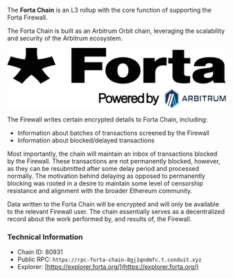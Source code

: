 The **Forta Chain** is an L3 rollup with the core function of supporting the Forta Firewall.

The Forta Chain is built as an Arbitrum Orbit chain, leveraging the scalability and security of the Arbitrum ecosystem.

![Arbitrum Logo](Forta_arbitrum_logo_.png)


The Firewall writes certain encrypted details to Forta Chain, including:

- Information about batches of transactions screened by the Firewall
- Information about blocked/delayed transactions

Most importantly, the chain will maintain an inbox of transactions blocked by the Firewall. These transactions are not permanently blocked, however, as they can be resubmitted after some delay period and processed normally. The motivation behind delaying as opposed to permanently blocking was rooted in a desire to maintain some level of censorship resistance and alignment with the broader Ethereum community.

Data written to the Forta Chain will be encrypted and will only be available to the relevant Firewall user. The chain essentially serves as a decentralized record about the work performed by, and results of, the Firewall.

### Technical Information

- Chain ID: 80931
- Public RPC: `https://rpc-forta-chain-8gj1qndmfc.t.conduit.xyz`
- Explorer: [https://explorer.forta.org/](https://explorer.forta.org/)

